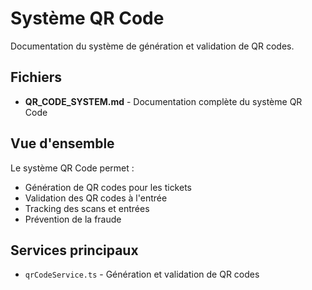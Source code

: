 # Système QR Code

Documentation du système de génération et validation de QR codes.

## Fichiers

- **QR_CODE_SYSTEM.md** - Documentation complète du système QR Code

## Vue d'ensemble

Le système QR Code permet :
- Génération de QR codes pour les tickets
- Validation des QR codes à l'entrée
- Tracking des scans et entrées
- Prévention de la fraude

## Services principaux

- `qrCodeService.ts` - Génération et validation de QR codes
